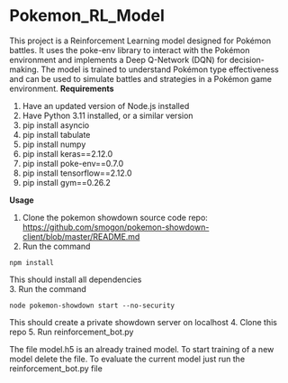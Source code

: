# Pokemon_RL_Model

This project is a Reinforcement Learning model designed for Pokémon battles. It uses the poke-env library to interact with the Pokémon environment and implements a Deep Q-Network (DQN) for decision-making. The model is trained to understand Pokémon type effectiveness and can be used to simulate battles and strategies in a Pokémon game environment.
**Requirements**
1. Have an updated version of Node.js installed
2. Have Python 3.11 installed, or a similar version
3. pip install asyncio
4. pip install tabulate
5. pip install numpy
6. pip install keras==2.12.0
7. pip install poke-env==0.7.0
8. pip install tensorflow==2.12.0
9. pip install gym==0.26.2

**Usage**
1. Clone the pokemon showdown source code repo: https://github.com/smogon/pokemon-showdown-client/blob/master/README.md
2. Run the command
```
npm install
```
This should install all dependencies  
3. Run the command 
```
node pokemon-showdown start --no-security
```
This should create a private showdown server on localhost
4. Clone this repo
5. Run reinforcement_bot.py

The file model.h5 is an already trained model. To start training of a new model delete the file. To evaluate the current model just run the reinforcement_bot.py file
